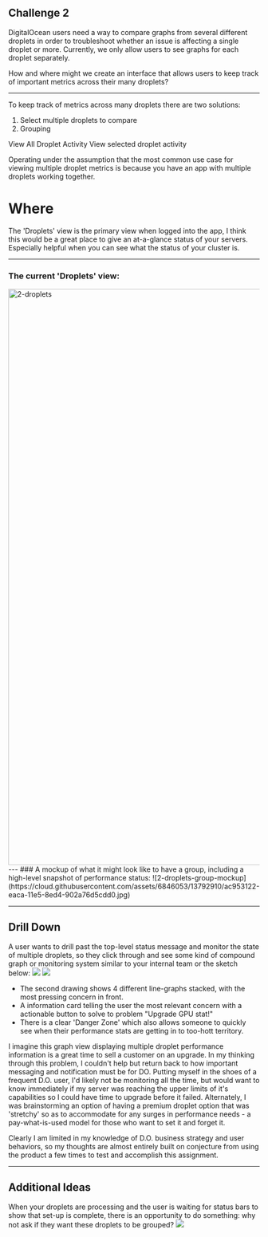 ## Challenge 2
DigitalOcean users need a way to compare graphs from several different droplets in order to troubleshoot whether an issue is affecting a single droplet or more. Currently, we only allow users to see graphs for each droplet separately.

How and where might we create an interface that allows users to keep track of important metrics across their many droplets?

--- 
To keep track of metrics across many droplets there are two solutions:
1. Select multiple droplets to compare
2. Grouping

View All Droplet Activity
View selected droplet activity

Operating under the assumption that the most common use case for viewing multiple droplet metrics is because you have an app with multiple droplets working together. 

# Where
The 'Droplets' view is the primary view when logged into the app, I think this would be a great place to give an at-a-glance status of your servers. Especially helpful when you can see what the status of your cluster is. 

---
### The current 'Droplets' view:
<img width="1156" alt="2-droplets" src="https://cloud.githubusercontent.com/assets/6846053/13792911/ac97a42a-eaca-11e5-931f-5363c3130819.png">
---
### A mockup of what it might look like to have a group, including a high-level snapshot of performance status:
![2-droplets-group-mockup](https://cloud.githubusercontent.com/assets/6846053/13792910/ac953122-eaca-11e5-8ed4-902a76d5cdd0.jpg)

---
## Drill Down
A user wants to drill past the top-level status message and monitor the state of multiple droplets, so they click through and see some kind of compound graph or monitoring system similar to your internal team or the sketch below:
<img src="https://cloud.githubusercontent.com/assets/6846053/13792917/acb1f44c-eaca-11e5-9147-55feacdfbba2.jpg">
<img src="https://cloud.githubusercontent.com/assets/6846053/13800487/0fb27906-eb00-11e5-845d-9894f241a59f.jpg">
* The second drawing shows 4 different line-graphs stacked, with the most pressing concern in front.
* A information card telling the user the most relevant concern with a actionable button to solve to problem "Upgrade GPU stat!"
* There is a clear 'Danger Zone' which also allows someone to quickly see when their performance stats are getting in to too-hott territory. 

I imagine this graph view displaying multiple droplet performance information is a great time to sell a customer on an upgrade. In my thinking through this problem, I couldn't help but return back to how important messaging and notification must be for DO. Putting myself in the shoes of a frequent D.O. user, I'd likely not be monitoring all the time, but would want to know immediately if my server was reaching the upper limits of it's capabilities so I could have time to upgrade before it failed. Alternately, I was brainstorming an option of having a premium droplet option that was 'stretchy' so as to accommodate for any surges in performance needs - a pay-what-is-used model for those who want to set it and forget it.

Clearly I am limited in my knowledge of D.O. business strategy and user behaviors, so my thoughts are almost entirely built on conjecture from using the product a few times to test and accomplish this assignment.

--- 
## Additional Ideas
When your droplets are processing and the user is waiting for status bars to show that set-up is complete, there is an opportunity to do something: why not ask if they want these droplets to be grouped?
<img src="https://cloud.githubusercontent.com/assets/6846053/13792919/acb76f58-eaca-11e5-98eb-2b74134bf05c.jpg">

